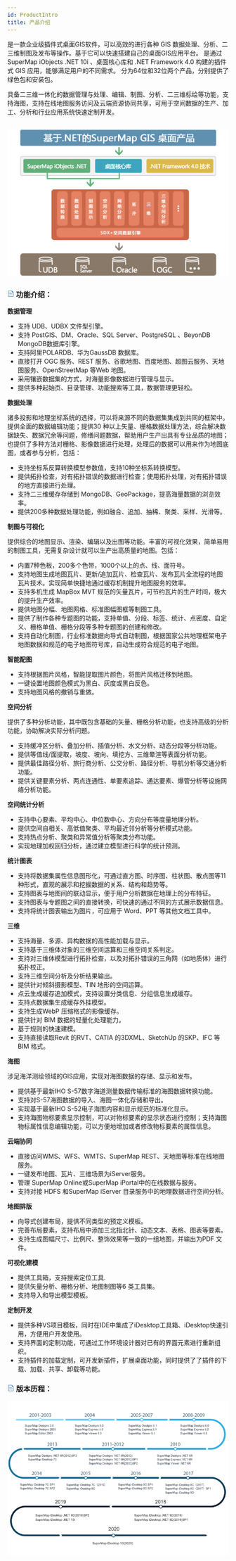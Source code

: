 ```yaml
---
id: ProductIntro
title: 产品介绍
---
```

是一款企业级插件式桌面GIS软件，可以高效的进行各种 GIS 数据处理、分析、二三维制图及发布等操作。基于它可以快速搭建自己的桌面GIS应用平台。 是通过
SuperMap iObjects .NET 10i 、桌面核心库和 .NET Framework 4.0 构建的插件式 GIS
应用，能够满足用户的不同需求。 分为64位和32位两个产品，分别提供了绿色包和安装包。

具备二三维一体化的数据管理与处理、编辑、制图、分析、二三维标绘等功能，支持海图，支持在线地图服务访问及云端资源协同共享，可用于空间数据的生产、加工、分析和行业应用系统快速定制开发。

![](../img/DesktopIntro.jpg)  
---  

### ![](../img/read.gif) 功能介绍：

**数据管理**

  * 支持 UDB、UDBX 文件型引擎。
  * 支持 PostGIS、DM、Oracle、SQL Server、PostgreSQL 、BeyonDB MongoDB数据库引擎。
  * 支持阿里POLARDB、华为GaussDB 数据库。
  * 直接打开 OGC 服务、REST 服务、谷歌地图、百度地图、超图云服务、天地图服务、OpenStreetMap 等Web 地图。
  * 采用镶嵌数据集的方式，对海量影像数据进行管理与显示。
  * 提供多种起始页、目录管理、功能搜索等工具，数据管理更轻松。

**数据处理**

诸多投影和地理坐标系统的选择，可以将来源不同的数据集集成到共同的框架中。提供全面的数据编辑功能；提供30
种以上矢量、栅格数据处理方法，综合解决数据缺失、数据冗余等问题，修缮问题数据，帮助用户生产出具有专业品质的地图；也提供了多种方法对栅格、影像数据进行处理，处理后的数据可以用来作为地图底图，或者参与分析，包括：

  * 支持坐标系反算转换模型参数值，支持10种坐标系转换模型。
  * 提供拓扑检查，对有拓扑错误的数据进行检查；使用拓扑处理，对有拓扑错误的地方直接进行处理。
  * 支持二三维缓存存储到 MongoDB、GeoPackage，提高海量数据的浏览效率。
  * 提供200多种数据处理功能，例如融合、追加、抽稀、聚类、采样、光滑等。

**制图与可视化**

提供综合的地图显示、渲染、编辑以及出图等功能。丰富的可视化效果，简单易用的制图工具，无需复杂设计就可以生产出高质量的地图。包括：

  * 内置7种色板，200多个色带，1000个以上的点、线、面符号。
  * 支持地图生成地图瓦片、更新/追加瓦片、检查瓦片、发布瓦片全流程的地图瓦片技术。实现简单快捷地通过缓存机制提升地图服务的效率。 
  * 支持多机生成 MapBox MVT 规范的矢量瓦片，可节约瓦片的生产时间，极大的提升生产效率。
  * 提供地图分幅、地图网格、标准图幅图框等制图工具。
  * 提供了制作各种专题图的功能，支持单值、分段、标签、统计、点密度、自定义、栅格单值、栅格分段等多种专题图的创建和修改。
  * 支持自动化制图，行业标准数据向导式自动制图，根据国家公共地理框架电子地图数据和规范的电子地图符号库，自动生成符合规范的电子地图。 

**智能配图**

  * 支持根据图片风格，智能提取图片颜色，将图片风格迁移到地图。
  * 一键设置地图颜色模式为黑白、灰度或黑白反色。
  * 支持地图风格的撤销与重做。

**空间分析**

提供了多种分析功能，其中既包含基础的矢量、栅格分析功能，也支持高级的分析功能，协助解决实际分析问题。

  * 支持缓冲区分析、叠加分析、插值分析、水文分析、动态分段等分析功能。
  * 提供等值线/面提取，坡度、坡向、填挖方、三维晕渲等表面分析功能。
  * 提供最佳路径分析、旅行商分析、公交分析、路径分析、导航分析等交通分析功能。
  * 提供关键要素分析、两点连通性、单要素追踪、通达要素、爆管分析等设施网络分析功能。

**空间统计分析**

  * 支持中心要素、平均中心、中位数中心、方向分布等度量地理分析。
  * 提供空间自相关、高低值聚类、平均最近邻分析等分析模式功能。
  * 支持热点分析、聚类和异常值分析等聚类分布功能。
  * 实现地理加权回归分析，通过建立模型进行科学的统计预测。

**统计图表**

  * 支持将数据集属性信息图形化，可通过直方图、时序图、柱状图、散点图等11种形式，直观的展示和挖掘数据的关系、结构和趋势等。
  * 支持图表与地图间的联动显示，便于用户分析数据在地理上的分布特征。
  * 支持图表与专题图之间的直接转换，可快速的通过不同的方式展示数据信息。
  * 支持将统计图表输出为图片，可应用于 Word、PPT 等其他文档工具中。

**三维**

  * 支持海量、多源、异构数据的高性能加载与显示。
  * 支持基于三维体对象的三维空间运算和三维空间关系判定。
  * 支持对三维体模型进行拓扑检查，以及对拓扑错误的三角网（如地质体）进行拓扑校正。
  * 支持三维空间分析及分析结果输出。
  * 提供针对倾斜摄影模型、TIN 地形的空间运算。
  * 点云生成缓存追加模式，支持设置分类信息、分组信息生成缓存。
  * 支持点数据集生成缓存外挂模型。
  * 支持生成WebP 压缩格式的影像缓存。
  * 提供针对 BIM 数据的轻量化处理能力。
  * 基于规则的快速建模。
  * 支持直接读取Revit 的RVT、CATIA 的3DXML、SketchUp 的SKP、IFC 等BIM 格式。

**海图**

涉足海洋测绘领域的GIS应用，实现对海图数据的存储、显示和发布。

  * 提供基于最新IHO S-57数字海道测量数据传输标准的海图数据转换功能。
  * 支持对S-57海图数据的导入、海图一体化存储和导出。
  * 实现基于最新IHO S-52电子海图内容和显示规范的标准化显示。
  * 支持海图物标要素显示控制，可以对物标要素的显示状态进行控制；支持海图物标属性信息编辑功能，可以方便地增加或者修改物标要素的属性信息。

**云端协同**

  * 直接访问WMS、WFS、WMTS、SuperMap REST、天地图等标准在线地图服务。
  * 一键发布地图、瓦片、三维场景为iServer服务。
  * 管理 SuperMap Online或SuperMap iPortal中的在线数据与服务。
  * 支持对接 HDFS 和SuperMap iServer 目录服务中的地理数据进行空间分析。

**地图排版**

  * 向导式创建布局，提供不同类型的预定义模板。
  * 完善布局要素，支持布局中添加三北指北针、动态文本、表格、图表等要素。
  * 支持生成图幅尺寸、比例尺、整饰效果等一致的一组地图，并输出为PDF 文件。

**可视化建模**

  * 提供工具箱，支持搜索定位工具.
  * 提供矢量分析、栅格分析、地图制图等6 类工具集。
  * 支持导入和导出模型模板。

**定制开发**

  * 提供多种VS项目模板，同时在IDE中集成了iDesktop工具箱、iDesktop快速引用，方便用户开发使用。
  * 支持界面的定制功能，可通过工作环境设计器对已有的界面元素进行重新组织。
  * 支持插件的加载定制，可开发新插件，扩展桌面功能，同时提供了了插件的下载、加载、共享、卸载等功能。

### ![](../img/read.gif) 版本历程：

![](../img/VersionHistory.png)  
